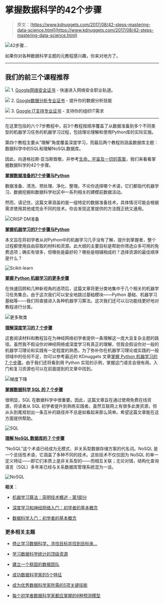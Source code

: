 # 掌握数据科学的42个步骤

> 原文：[https://www.kdnuggets.com/2017/08/42-steps-mastering-data-science.html](https://www.kdnuggets.com/2017/08/42-steps-mastering-data-science.html)

![42步骤...](../Images/615467cbe16545313551a8ae7a615f79.png)

如果你对各种数据科学主题的元教程感兴趣，你来对地方了。

* * *

## 我们的前三个课程推荐

![](../Images/0244c01ba9267c002ef39d4907e0b8fb.png) 1\. [Google网络安全证书](https://www.kdnuggets.com/google-cybersecurity) - 快速进入网络安全职业轨道。

![](../Images/e225c49c3c91745821c8c0368bf04711.png) 2\. [Google数据分析专业证书](https://www.kdnuggets.com/google-data-analytics) - 提升你的数据分析技能

![](../Images/0244c01ba9267c002ef39d4907e0b8fb.png) 3\. [Google IT支持专业证书](https://www.kdnuggets.com/google-itsupport) - 支持你的组织IT需求

* * *

在这里包括的六个7步教程中，前3个教程按顺序覆盖了从数据准备到多个不同类型的机器学习任务的机器学习过程，包括理论理解和使用Python库的实际实施。

第四个教程主要从“理解”角度覆盖深度学习，而最后两个教程则涵盖数据库主题：数据科学中的SQL和理解NoSQL数据库。

因此，向道格拉斯·亚当斯致敬，并参考[生命、宇宙及一切的答案](https://en.wikipedia.org/wiki/The_Hitchhiker%27s_Guide_to_the_Galaxy)，我们来看看掌握数据科学的42个步骤。

**[掌握数据准备的7个步骤与Python](/2017/06/7-steps-mastering-data-preparation-python.html)**

数据准备、清洗、预处理、净化、整理。不论你选择哪个术语，它们都指代机器学习、数据挖掘和数据科学社区中一系列相关的建模前数据活动。

然而，请记住，这篇文章涵盖的是一组特定的数据准备技术，具体情况可能会根据需求使用其他或完全不同的技术。你会发现这里提供的方法既正统又通用。

![CRISP DM准备](../Images/46d01de23b57f7116bef588b1995aa70.png)

**[掌握机器学习的7个步骤与Python](/2015/11/seven-steps-machine-learning-python.html)**

本文旨在将初学者从对Python中的机器学习几乎没有了解，提升到掌握者，整个过程都使用自由获取的材料和资源。此大纲的主要目标是帮助你筛选众多可用的免费选项；确实有很多，但哪些是最好的？哪些是相辅相成的？选择资源的最佳顺序是什么？

![Scikit-learn](../Images/481115fc1e34c879fe8bf66dd936be66.png)

**[掌握 Python 机器学习的更多步骤](/2017/03/seven-more-steps-machine-learning-python.html)**

在快速回顾和几种新视角的选项后，这篇文章将更分类地集中于几个相关的机器学习任务集合。由于这次我们可以安全地跳过基础模块——Python 基础、机器学习基础等——我们将直接进入各种机器学习算法。这次我们还可以沿功能线更好地对教程进行分类。

![更多聚类](../Images/7c9c8013dab7634a2fb3cf9f4a254d5e.png)

**[理解深度学习的 7 个步骤](/2016/01/seven-steps-deep-learning.html)**

这套阅读材料和教程旨在为神经网络初学者提供一条理解这一庞大且复杂主题的路径。虽然我不假设你对神经网络或深度学习有真正的理解，但我会假设你对一般的机器学习理论和实践有一定程度的熟悉。为了弥补你在机器学习理论或实践的一般领域中的任何不足，你可以参考最近的 KDnuggets 文章[掌握 Python 机器学习的 7 个步骤](/2015/11/seven-steps-machine-learning-python.html)。由于我们还将看到用 Python 实现的示例，掌握这门语言会很有用。入门和复习资源也可以在前面提到的文章中找到。

![梯度下降](../Images/94eda817597caeb0cdaf77e939e34353.png)

**[掌握数据科学 SQL 的 7 个步骤](/2016/06/seven-steps-mastering-sql-data-science.html)**

很明显，SQL 在数据科学中很重要。因此，这篇文章旨在通过使用免费在线资源，将读者从 SQL 初学者提升到熟练实践者。虽然互联网上有很多此类资源，但从头到尾规划出一条互补的路径并不总是如看起来那么简单。希望这篇文章能在这方面提供帮助。

![SQL](../Images/7b90faf67d8c5a9b93c5838add6004a0.png)

**[理解 NoSQL 数据库的 7 个步骤](/2016/07/seven-steps-understanding-nosql-databases.html)**

“NoSQL”这个术语已经成为无模式、非关系型数据存储方案的代名词。NoSQL 是一个总括性术语，它涵盖了多种不同的技术。这些技术不仅仅因为 NoSQL 的单一定义特征——即它们本质上是非关系型的——而相互关联；无论对错，结构化查询语言（SQL）多年来已经与关系数据库管理系统混为一谈。

![NoSQL](../Images/dd3efb6bbdf5827ea008e6abfb78ca18.png)

**相关**：

+   [机器学习算法：简明技术概述 - 第1部分](/2017/08/machine-learning-algorithms-concise-technical-overview-part-1.html)

+   [深度学习和神经网络入门：初学者的基本概念](/2017/08/deep-learning-neural-networks-primer-basic-concepts-beginners.html)

+   [数据科学入门：初学者的基本概念](/2017/08/data-science-primer-basic-concepts-for-beginners.html)

### 更多相关主题

+   [停止学习数据科学，寻找目标并找到目标来…](https://www.kdnuggets.com/2021/12/stop-learning-data-science-find-purpose.html)

+   [学习数据科学统计的顶级资源](https://www.kdnuggets.com/2021/12/springboard-top-resources-learn-data-science-statistics.html)

+   [建立一个稳固的数据团队](https://www.kdnuggets.com/2021/12/build-solid-data-team.html)

+   [成功数据科学家的5个特征](https://www.kdnuggets.com/2021/12/5-characteristics-successful-data-scientist.html)

+   [成为优秀数据科学家所需的5项关键技能](https://www.kdnuggets.com/2021/12/5-key-skills-needed-become-great-data-scientist.html)

+   [每个初学者数据科学家都应掌握的6种预测模型](https://www.kdnuggets.com/2021/12/6-predictive-models-every-beginner-data-scientist-master.html)
